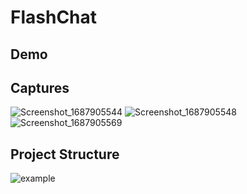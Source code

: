 
# FlashChat

## Demo

## Captures
![Screenshot_1687905544](https://github.com/Cirorx/Udemy-Course/assets/80367726/37775381-4f2e-445b-b8e0-e359e2df9694)
![Screenshot_1687905548](https://github.com/Cirorx/Udemy-Course/assets/80367726/854fcfdc-a88f-476d-a7f9-1362f7592930)
![Screenshot_1687905569](https://github.com/Cirorx/Udemy-Course/assets/80367726/b674f30a-b3e7-47ff-b95b-733225dbed47)



## Project Structure
![example](https://github.com/Cirorx/Udemy-Course/assets/80367726/88397525-a53f-473d-8d7b-5d1158ee0958)
